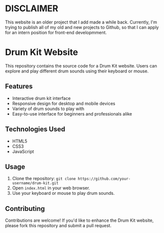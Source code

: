 # DISCLAIMER
This website is an older project that I add made a while back. Currently, I'm trying to publish all of my old and new projects to Github, so that I can apply for an intern position for front-end developmment.
# Drum Kit Website

This repository contains the source code for a Drum Kit website. Users can explore and play different drum sounds using their keyboard or mouse.

## Features

- Interactive drum kit interface
- Responsive design for desktop and mobile devices
- Variety of drum sounds to play with
- Easy-to-use interface for beginners and professionals alike

## Technologies Used

- HTML5
- CSS3
- JavaScript

## Usage

1. Clone the repository: `git clone https://github.com/your-username/drum-kit.git`
2. Open `index.html` in your web browser.
3. Use your keyboard or mouse to play drum sounds.

## Contributing

Contributions are welcome! If you'd like to enhance the Drum Kit website, please fork this repository and submit a pull request. 
